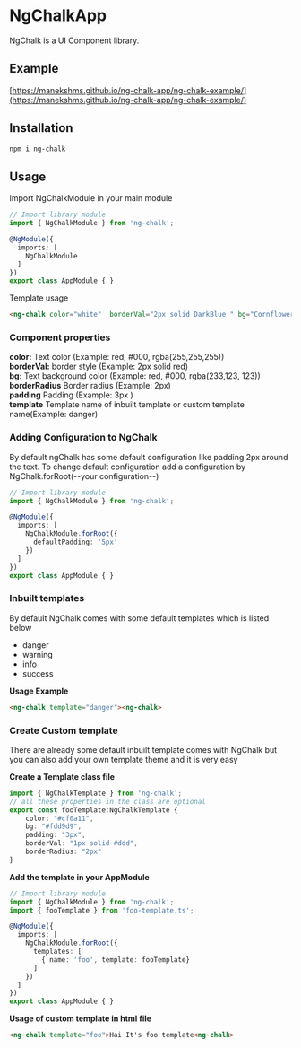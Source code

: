 # NgChalkApp
NgChalk is a UI Component library.

## Example
[https://manekshms.github.io/ng-chalk-app/ng-chalk-example/](https://manekshms.github.io/ng-chalk-app/ng-chalk-example/)

## Installation
```bash
npm i ng-chalk
```
## Usage

Import NgChalkModule in your main module

```ts
// Import library module
import { NgChalkModule } from 'ng-chalk';

@NgModule({
  imports: [
    NgChalkModule
  ]
})
export class AppModule { }
```
Template usage  

```html
<ng-chalk color="white"  borderVal="2px solid DarkBlue " bg="CornflowerBlue ">Hai there</ng-chalk>
```

### Component properties 

**color:** Text color (Example: red, #000, rgba(255,255,255))  
**borderVal:** border style (Example: 2px solid red)  
**bg:** Text background color (Example: red, #000, rgba(233,123, 123))  
**borderRadius** Border radius (Example: 2px)  
**padding** Padding (Example: 3px )  
**template** Template name of inbuilt template or custom template name(Example: danger)  


### Adding Configuration to NgChalk
By default ngChalk has some default configuration like padding 2px around the text. 
To change default configuration add a configuration by NgChalk.forRoot(--your configuration--)  

```ts
// Import library module
import { NgChalkModule } from 'ng-chalk';

@NgModule({
  imports: [
    NgChalkModule.forRoot({
      defaultPadding: '5px'
    })
  ]
})
export class AppModule { }
```

### Inbuilt templates
By default NgChalk comes with some default templates which is listed below
* danger
* warning
* info
* success

**Usage Example**  
```html
<ng-chalk template="danger"><ng-chalk>
```  
### Create Custom template
There are already some default inbuilt template comes with NgChalk but you can also add 
your own template theme and it is very easy  

**Create a Template class file**
```ts
import { NgChalkTemplate } from 'ng-chalk';
// all these properties in the class are optional
export const fooTemplate:NgChalkTemplate {
    color: "#cf0a11",
    bg: "#fdd9d9",
    padding: "3px",
    borderVal: "1px solid #ddd",
    borderRadius: "2px"
}
```

**Add the template in your AppModule**  
```ts
// Import library module
import { NgChalkModule } from 'ng-chalk';
import { fooTemplate } from 'foo-template.ts';

@NgModule({
  imports: [
    NgChalkModule.forRoot({
      templates: [
        { name: 'foo', template: fooTemplate}
      ]
    })
  ]
})
export class AppModule { }
```
**Usage of custom template in html file**  
```html
<ng-chalk template="foo">Hai It's foo template<ng-chalk>
```